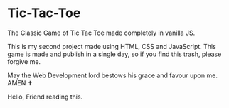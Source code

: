 # Tic-Tac-Toe
The Classic Game of Tic Tac Toe made completely in vanilla JS.

This is my second project made using HTML, CSS and JavaScript.
This game is made and publish in a single day, so if you find this trash, please forgive me.

May the Web Development lord bestows his grace and favour upon me. AMEN ✝

Hello, Friend reading this. 
